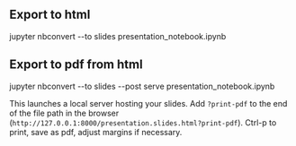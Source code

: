 ## Export to html

jupyter nbconvert --to slides presentation_notebook.ipynb

## Export to pdf from html

jupyter nbconvert --to slides --post serve presentation_notebook.ipynb

This launches a local server hosting your slides. Add `?print-pdf` to the end of the file path in the browser (`http://127.0.0.1:8000/presentation.slides.html?print-pdf`). Ctrl-p to print, save as pdf, adjust margins if necessary.
